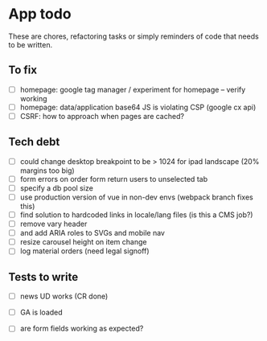 # App todo

These are chores, refactoring tasks or simply reminders of code that needs to be written.

## To fix
- [ ] homepage: google tag manager / experiment for homepage – verify working
- [ ] homepage: data/application base64 JS is violating CSP (google cx api)
- [ ] CSRF: how to approach when pages are cached?

## Tech debt
- [ ] could change desktop breakpoint to be > 1024 for ipad landscape (20% margins too big)
- [ ] form errors on order form return users to unselected tab
- [ ] specify a db pool size
- [ ] use production version of vue in non-dev envs (webpack branch fixes this)
- [ ] find solution to hardcoded links in locale/lang files (is this a CMS job?)
- [ ] remove vary header
- [ ] and add ARIA roles to SVGs and mobile nav
- [ ] resize carousel height on item change
- [ ] log material orders (need legal signoff)

## Tests to write
 - [ ] news UD works (CR done)
 - [ ] GA is loaded
 - [ ] are form fields working as expected?
 
